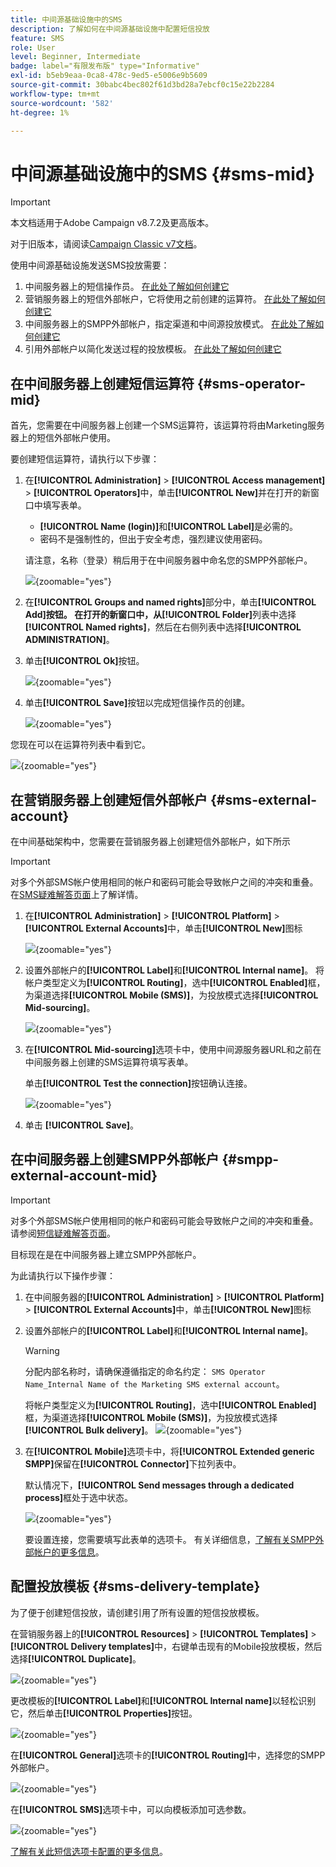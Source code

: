 ```yaml
---
title: 中间源基础设施中的SMS
description: 了解如何在中间源基础设施中配置短信投放
feature: SMS
role: User
level: Beginner, Intermediate
badge: label="有限发布版" type="Informative"
exl-id: b5eb9eaa-0ca8-478c-9ed5-e5006e9b5609
source-git-commit: 30babc4bec802f61d3bd28a7ebcf0c15e22b2284
workflow-type: tm+mt
source-wordcount: '582'
ht-degree: 1%

---
```


# 中间源基础设施中的SMS {#sms-mid}

>[!IMPORTANT]
>
>本文档适用于Adobe Campaign v8.7.2及更高版本。
>
>对于旧版本，请阅读[Campaign Classic v7文档](https://experienceleague.adobe.com/en/docs/campaign-classic/using/sending-messages/sending-messages-on-mobiles/sms-set-up/sms-set-up)。

使用中间源基础设施发送SMS投放需要：

1. 中间服务器上的短信操作员。 [在此处了解如何创建它](#sms-operator-mid)
1. 营销服务器上的短信外部帐户，它将使用之前创建的运算符。 [在此处了解如何创建它](#sms-external-account)
1. 中间服务器上的SMPP外部帐户，指定渠道和中间源投放模式。 [在此处了解如何创建它](#smpp-external-account-mid)
1. 引用外部帐户以简化发送过程的投放模板。 [在此处了解如何创建它](#sms-delivery-template)

## 在中间服务器上创建短信运算符 {#sms-operator-mid}

首先，您需要在中间服务器上创建一个SMS运算符，该运算符将由Marketing服务器上的短信外部帐户使用。

要创建短信运算符，请执行以下步骤：

1. 在&#x200B;**[!UICONTROL Administration]** > **[!UICONTROL Access management]** > **[!UICONTROL Operators]**&#x200B;中，单击&#x200B;**[!UICONTROL New]**&#x200B;并在打开的新窗口中填写表单。

   * **[!UICONTROL Name (login)]**&#x200B;和&#x200B;**[!UICONTROL Label]**&#x200B;是必需的。
   * 密码不是强制性的，但出于安全考虑，强烈建议使用密码。

   请注意，名称（登录）稍后用于在中间服务器中命名您的SMPP外部帐户。

   ![](assets/smsoperator_mid.png){zoomable="yes"}

1. 在&#x200B;**[!UICONTROL Groups and named rights]**&#x200B;部分中，单击&#x200B;**[!UICONTROL Add]**按钮。
在打开的新窗口中，从**[!UICONTROL Folder]**&#x200B;列表中选择&#x200B;**[!UICONTROL Named rights]**，然后在右侧列表中选择&#x200B;**[!UICONTROL ADMINISTRATION]**。

1. 单击&#x200B;**[!UICONTROL Ok]**&#x200B;按钮。

   ![](assets/smsoperator_rights.png){zoomable="yes"}

1. 单击&#x200B;**[!UICONTROL Save]**&#x200B;按钮以完成短信操作员的创建。

   ![](assets/smsoperator_save.png){zoomable="yes"}

您现在可以在运算符列表中看到它。

![](assets/smsoperator_list.png){zoomable="yes"}

## 在营销服务器上创建短信外部帐户 {#sms-external-account}

在中间基础架构中，您需要在营销服务器上创建短信外部帐户，如下所示

>[!IMPORTANT]
>
>对多个外部SMS帐户使用相同的帐户和密码可能会导致帐户之间的冲突和重叠。 在[SMS疑难解答页面](smpp-connection.md#sms-troubleshooting)上了解详情。

1. 在&#x200B;**[!UICONTROL Administration]** > **[!UICONTROL Platform]** > **[!UICONTROL External Accounts]**&#x200B;中，单击&#x200B;**[!UICONTROL New]**&#x200B;图标

   ![](assets/sms_extaccount.png){zoomable="yes"}

1. 设置外部帐户的&#x200B;**[!UICONTROL Label]**&#x200B;和&#x200B;**[!UICONTROL Internal name]**。 将帐户类型定义为&#x200B;**[!UICONTROL Routing]**，选中&#x200B;**[!UICONTROL Enabled]**&#x200B;框，为渠道选择&#x200B;**[!UICONTROL Mobile (SMS)]**，为投放模式选择&#x200B;**[!UICONTROL Mid-sourcing]**。

   ![](assets/mid_smsextaccount.png){zoomable="yes"}

1. 在&#x200B;**[!UICONTROL Mid-sourcing]**&#x200B;选项卡中，使用中间源服务器URL和之前在中间服务器上创建的SMS运算符填写表单。

   单击&#x200B;**[!UICONTROL Test the connection]**&#x200B;按钮确认连接。

   ![](assets/midtab_smsextaccount.png){zoomable="yes"}

1. 单击 **[!UICONTROL Save]**。

## 在中间服务器上创建SMPP外部帐户 {#smpp-external-account-mid}

>[!IMPORTANT]
>
>对多个外部SMS帐户使用相同的帐户和密码可能会导致帐户之间的冲突和重叠。 请参阅[短信疑难解答页面](smpp-connection.md#sms-troubleshooting)。

目标现在是在中间服务器上建立SMPP外部帐户。

为此请执行以下操作步骤：

1. 在中间服务器的&#x200B;**[!UICONTROL Administration]** > **[!UICONTROL Platform]** > **[!UICONTROL External Accounts]**&#x200B;中，单击&#x200B;**[!UICONTROL New]**&#x200B;图标

1. 设置外部帐户的&#x200B;**[!UICONTROL Label]**&#x200B;和&#x200B;**[!UICONTROL Internal name]**。

   >[!WARNING]
   >
   >分配内部名称时，请确保遵循指定的命名约定： `SMS Operator Name_Internal Name of the Marketing SMS external account`。
   >

   将帐户类型定义为&#x200B;**[!UICONTROL Routing]**，选中&#x200B;**[!UICONTROL Enabled]**&#x200B;框，为渠道选择&#x200B;**[!UICONTROL Mobile (SMS)]**，为投放模式选择&#x200B;**[!UICONTROL Bulk delivery]**。
   ![](assets/mid_extaccount.png){zoomable="yes"}

1. 在&#x200B;**[!UICONTROL Mobile]**&#x200B;选项卡中，将&#x200B;**[!UICONTROL Extended generic SMPP]**&#x200B;保留在&#x200B;**[!UICONTROL Connector]**&#x200B;下拉列表中。

   默认情况下，**[!UICONTROL Send messages through a dedicated process]**&#x200B;框处于选中状态。

   ![](assets/sms_extaccount_connector.png){zoomable="yes"}

   要设置连接，您需要填写此表单的选项卡。 有关详细信息，[了解有关SMPP外部帐户的更多信息](smpp-external-account.md#smpp-connection-settings)。

## 配置投放模板 {#sms-delivery-template}

为了便于创建短信投放，请创建引用了所有设置的短信投放模板。

在营销服务器上的&#x200B;**[!UICONTROL Resources]** > **[!UICONTROL Templates]** > **[!UICONTROL Delivery templates]**&#x200B;中，右键单击现有的Mobile投放模板，然后选择&#x200B;**[!UICONTROL Duplicate]**。

![](assets/sms_template_duplicate.png){zoomable="yes"}

更改模板的&#x200B;**[!UICONTROL Label]**&#x200B;和&#x200B;**[!UICONTROL Internal name]**&#x200B;以轻松识别它，然后单击&#x200B;**[!UICONTROL Properties]**&#x200B;按钮。

![](assets/sms_template_name.png){zoomable="yes"}

在&#x200B;**[!UICONTROL General]**&#x200B;选项卡的&#x200B;**[!UICONTROL Routing]**&#x200B;中，选择您的SMPP外部帐户。

![](assets/mid_template.png){zoomable="yes"}

在&#x200B;**[!UICONTROL SMS]**&#x200B;选项卡中，可以向模板添加可选参数。

![](assets/sms_template_properties.png){zoomable="yes"}

[了解有关此短信选项卡配置的更多信息](sms-delivery-settings.md)。
